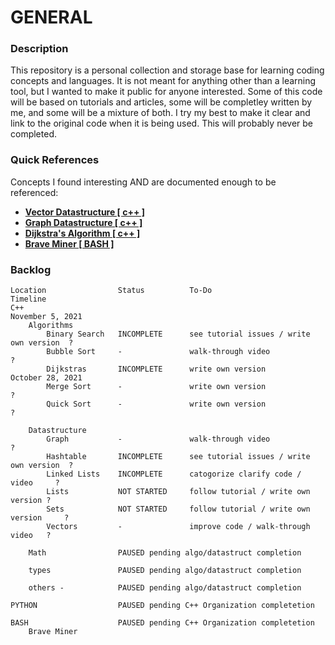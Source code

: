
GENERAL 
=======

### Description
This repository is a personal collection and storage base for learning coding concepts and languages. It is not meant for anything
other than a learning tool, but I wanted to make it public for anyone interested. Some of this code will be based on tutorials 
and articles, some will be completley written by me, and some will be a mixture of both. I try my best to make it clear 
and link to the original code when it is being used. This will probably never be completed. 


### Quick References
Concepts I found interesting AND are documented enough to be referenced: 

* [**Vector Datastructure [ c++ ]**](C++/knowledgeLibrary/datastructures/graph/)
* [**Graph Datastructure [ c++ ]**](C++/knowledgeLibrary/datastructures/graph/)
* [**Dijkstra's Algorithm [ c++ ]**](C++/knowledgeLibrary/algorithms/dijkstra/)
* [**Brave Miner [ BASH ]**](BASH_SCRIPTS/braveMiner/)


### Backlog
    Location                Status          To-Do                               Timeline
    C++                                                                         November 5, 2021
        Algorithms          
            Binary Search   INCOMPLETE      see tutorial issues / write own version  ?
            Bubble Sort     -               walk-through video                  ?
            Dijkstras       INCOMPLETE      write own version                       October 28, 2021
            Merge Sort      -               write own version                   ?
            Quick Sort      -               write own version                   ?
        
        Datastructure
            Graph           -               walk-through video                  ?
            Hashtable       INCOMPLETE      see tutorial issues / write own version  ?
            Linked Lists    INCOMPLETE      catogorize clarify code / video     ?
            Lists           NOT STARTED     follow tutorial / write own version ?
            Sets            NOT STARTED     follow tutorial / write own version     ?
            Vectors         -               improve code / walk-through video   ?
        
        Math                PAUSED pending algo/datastruct completion
        
        types               PAUSED pending algo/datastruct completion
        
        others -            PAUSED pending algo/datastruct completion

    PYTHON                  PAUSED pending C++ Organization completetion

    BASH                    PAUSED pending C++ Organization completetion
        Brave Miner

